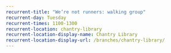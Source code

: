 ```yaml
---
recurrent-title: "We’re not runners: walking group"
recurrent-day: Tuesday
recurrent-times: 1100-1300
recurrent-location: chantry-library
recurrent-location-display-name: Chantry Library
recurrent-location-display-url: /branches/chantry-library/
---
```

